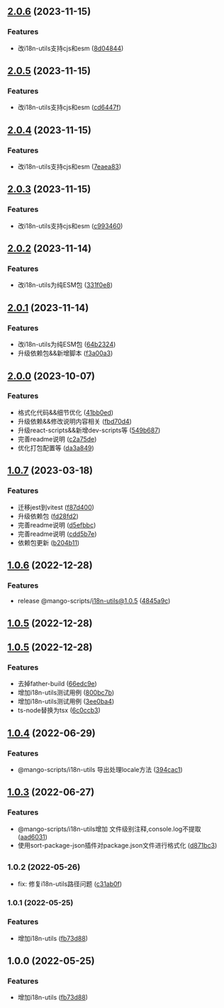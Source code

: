 ## [2.0.6](https://github.com/AlbertLin0923/mango-scripts/compare/@mango-scripts/i18n-utils@2.0.5...@mango-scripts/i18n-utils@2.0.6) (2023-11-15)


### Features

* 改i18n-utils支持cjs和esm ([8d04844](https://github.com/AlbertLin0923/mango-scripts/commit/8d0484470c2a157bcdbef4db4370d51a37cf8277))

## [2.0.5](https://github.com/AlbertLin0923/mango-scripts/compare/@mango-scripts/i18n-utils@2.0.4...@mango-scripts/i18n-utils@2.0.5) (2023-11-15)


### Features

* 改i18n-utils支持cjs和esm ([cd6447f](https://github.com/AlbertLin0923/mango-scripts/commit/cd6447fb1f9e6fa4aa3b72c6f02d8f5f3ccba382))

## [2.0.4](https://github.com/AlbertLin0923/mango-scripts/compare/@mango-scripts/i18n-utils@2.0.3...@mango-scripts/i18n-utils@2.0.4) (2023-11-15)


### Features

* 改i18n-utils支持cjs和esm ([7eaea83](https://github.com/AlbertLin0923/mango-scripts/commit/7eaea831d99b247c5d3591200504003d66ba9538))

## [2.0.3](https://github.com/AlbertLin0923/mango-scripts/compare/@mango-scripts/i18n-utils@2.0.2...@mango-scripts/i18n-utils@2.0.3) (2023-11-15)


### Features

* 改i18n-utils支持cjs和esm ([c993460](https://github.com/AlbertLin0923/mango-scripts/commit/c9934607d4590edd690db74e26daff169992998a))

## [2.0.2](https://github.com/AlbertLin0923/mango-scripts/compare/@mango-scripts/i18n-utils@2.0.1...@mango-scripts/i18n-utils@2.0.2) (2023-11-14)


### Features

* 改i18n-utils为纯ESM包 ([331f0e8](https://github.com/AlbertLin0923/mango-scripts/commit/331f0e88d4e01d1c3b9e565d4b20b2f62adc719b))

## [2.0.1](https://github.com/AlbertLin0923/mango-scripts/compare/@mango-scripts/i18n-utils@2.0.0...@mango-scripts/i18n-utils@2.0.1) (2023-11-14)


### Features

* 改i18n-utils为纯ESM包 ([64b2324](https://github.com/AlbertLin0923/mango-scripts/commit/64b2324e07fa0cdee7f2079b8fed01c168cf7894))
* 升级依赖包&&新增脚本 ([f3a00a3](https://github.com/AlbertLin0923/mango-scripts/commit/f3a00a3504b36d95aff0efeabbecad4c08e778c5))

## [2.0.0](https://github.com/AlbertLin0923/mango-scripts/compare/@mango-scripts/i18n-utils@1.0.7...@mango-scripts/i18n-utils@2.0.0) (2023-10-07)


### Features

* 格式化代码&&细节优化 ([41bb0ed](https://github.com/AlbertLin0923/mango-scripts/commit/41bb0ede7c15b029cd7cfd508f0c191505a02920))
* 升级依赖&&修改说明内容相关 ([fbd70d4](https://github.com/AlbertLin0923/mango-scripts/commit/fbd70d44c00e1670131d83bd4d72e779a9f5a81f))
* 升级react-scripts&&新增dev-scripts等 ([549b687](https://github.com/AlbertLin0923/mango-scripts/commit/549b687cff4c02bc808b4928a382c395c2767e01))
* 完善readme说明 ([c2a75de](https://github.com/AlbertLin0923/mango-scripts/commit/c2a75dec532a8e95024bca4af0f1f844ba6b81f8))
* 优化打包配置等 ([da3a849](https://github.com/AlbertLin0923/mango-scripts/commit/da3a84947ff00d22729e22e6bfe6da8f9a122eb7))

## [1.0.7](https://github.com/AlbertLin0923/mango-scripts/compare/@mango-scripts/i18n-utils@1.0.6...@mango-scripts/i18n-utils@1.0.7) (2023-03-18)

### Features

* 迁移jest到vitest ([f87d400](https://github.com/AlbertLin0923/mango-scripts/commit/f87d40039f972736ca2e6fbc3889b41397c2586d))
* 升级依赖包 ([fd28fd2](https://github.com/AlbertLin0923/mango-scripts/commit/fd28fd26d3715ab019869f0e552240c1d20bf2b8))
* 完善readme说明 ([d5efbbc](https://github.com/AlbertLin0923/mango-scripts/commit/d5efbbc38cdb98427edd4a2323d79ac80ac0331a))
* 完善readme说明 ([cdd5b7e](https://github.com/AlbertLin0923/mango-scripts/commit/cdd5b7ea2fa1adad5b1bd7ae240fa4f0a56835d7))
* 依赖包更新 ([b204b11](https://github.com/AlbertLin0923/mango-scripts/commit/b204b11597b8d92e2388bf14d1785016c2b2d74b))

## [1.0.6](https://github.com/AlbertLin0923/mango-scripts/compare/@mango-scripts/i18n-utils@1.0.5...@mango-scripts/i18n-utils@1.0.6) (2022-12-28)

### Features

* release @mango-scripts/i18n-utils@1.0.5 ([4845a9c](https://github.com/AlbertLin0923/mango-scripts/commit/4845a9c51fa6bc74468b166b5237c79d355185c2))

## [1.0.5](https://github.com/AlbertLin0923/mango-scripts/compare/@mango-scripts/i18n-utils@1.0.5...@mango-scripts/i18n-utils@1.0.5) (2022-12-28)

## [1.0.5](https://github.com/AlbertLin0923/mango-scripts/compare/@mango-scripts/i18n-utils@1.0.4...@mango-scripts/i18n-utils@1.0.5) (2022-12-28)

### Features

* 去掉father-build ([66edc9e](https://github.com/AlbertLin0923/mango-scripts/commit/66edc9e2f1680cab023d5d3f4c6ccf9b670f1ad8))
* 增加i18n-utils测试用例 ([800bc7b](https://github.com/AlbertLin0923/mango-scripts/commit/800bc7b2aa3ba0405552de2830f1c738df757a95))
* 增加i18n-utils测试用例 ([3ee0ba4](https://github.com/AlbertLin0923/mango-scripts/commit/3ee0ba4ffa4879abdc8f82e6ed60f8626f64e6b9))
* ts-node替换为tsx ([6c0ccb3](https://github.com/AlbertLin0923/mango-scripts/commit/6c0ccb3929bc8d8dcc0ecca96c60e69faa3caf2d))

## [1.0.4](https://github.com/AlbertLin0923/mango-scripts/compare/@mango-scripts/i18n-utils@1.0.3...@mango-scripts/i18n-utils@1.0.4) (2022-06-29)

### Features

* @mango-scripts/i18n-utils 导出处理locale方法 ([394cac1](https://github.com/AlbertLin0923/mango-scripts/commit/394cac13a15087bc12627646a5e0f2606dfa1ba5))

## [1.0.3](https://github.com/AlbertLin0923/mango-scripts/compare/@mango-scripts/i18n-utils@1.0.2...@mango-scripts/i18n-utils@1.0.3) (2022-06-27)

### Features

* @mango-scripts/i18n-utils增加 文件级别注释,console.log不提取 ([aad6031](https://github.com/AlbertLin0923/mango-scripts/commit/aad6031bc470d54bb3ba314f644f34cc36629d82))
* 使用sort-package-json插件对package.json文件进行格式化 ([d871bc3](https://github.com/AlbertLin0923/mango-scripts/commit/d871bc3f77eac29a7551f6ffcea2906989853378))

## <small>1.0.2 (2022-05-26)</small>

* fix: 修复i18n-utils路径问题 ([c31ab0f](https://github.com/AlbertLin0923/mango-scripts/commit/c31ab0f))

### 1.0.1 (2022-05-25)

### Features

* 增加i18n-utils ([fb73d88](https://github.com/AlbertLin0923/mango-scripts/commit/fb73d88530a147b40e18ef1f1ce09beaf6f1ab9a))

## 1.0.0 (2022-05-25)

### Features

* 增加i18n-utils ([fb73d88](https://github.com/AlbertLin0923/mango-scripts/commit/fb73d88530a147b40e18ef1f1ce09beaf6f1ab9a))
